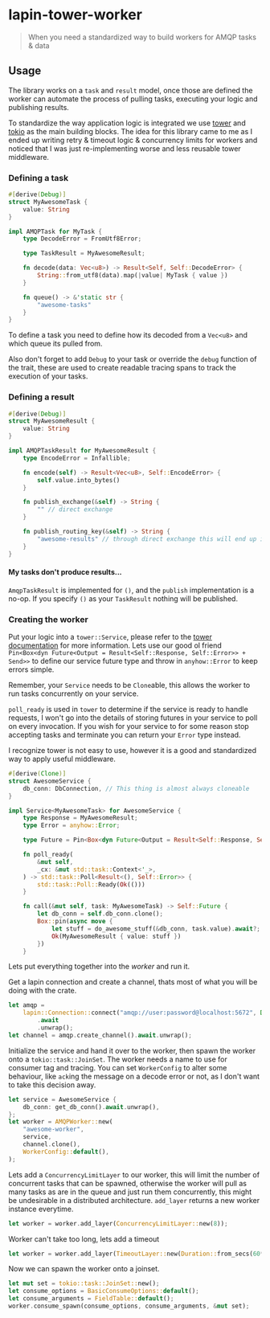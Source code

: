 # lapin-tower-worker
> When you need a standardized way to build workers for AMQP tasks & data

## Usage

The library works on a `task` and `result` model, once those are defined the worker can automate the process of pulling tasks,
executing your logic and publishing results.

To standardize the way application logic is integrated we use [tower](https://github.com/tower-rs/tower) and [tokio](https://github.com/tokio-rs/tokio) as the main building blocks.
The idea for this library came to me as I ended up writing retry & timeout logic & concurrency limits for workers and noticed that I was just re-implementing worse and less reusable tower middleware.
### Defining a task
```rust
#[derive(Debug)]
struct MyAwesomeTask {
    value: String
}

impl AMQPTask for MyTask {
    type DecodeError = FromUtf8Error;

    type TaskResult = MyAwesomeResult;

    fn decode(data: Vec<u8>) -> Result<Self, Self::DecodeError> {
        String::from_utf8(data).map(|value| MyTask { value })
    }

    fn queue() -> &'static str {
        "awesome-tasks"
    }
}
```
To define a task you need to define how its decoded from a `Vec<u8>` and which queue its pulled from.

Also don't forget to add `Debug` to your task or override the `debug` function of the trait, these
are used to create readable tracing spans to track the execution of your tasks.

### Defining a result
```rust
#[derive(Debug)]
struct MyAwesomeResult {
    value: String
}

impl AMQPTaskResult for MyAwesomeResult {
    type EncodeError = Infallible;

    fn encode(self) -> Result<Vec<u8>, Self::EncodeError> {
        self.value.into_bytes()
    }

    fn publish_exchange(&self) -> String {
        "" // direct exchange
    }

    fn publish_routing_key(&self) -> String {
        "awesome-results" // through direct exchange this will end up in the queue "awesome-results"
    }
}
```
#### My tasks don't produce results...
`AmqpTaskResult` is implemented for `()`, and the `publish` implementation is a no-op. If 
you specify `()` as your `TaskResult` nothing will be published.

### Creating the worker
Put your logic into a `tower::Service`, please refer to the [tower documentation](https://docs.rs/tower/latest/tower/) for more information.
Lets use our good ol friend `Pin<Box<dyn Future<Output = Result<Self::Response, Self::Error>> + Send>>` to define our service future type and throw in `anyhow::Error` to keep errors simple.

Remember, your `Service` needs to be `Clone`able, this allows the worker to run tasks concurrently on your service.

`poll_ready` is used in `tower` to determine if the service is ready to handle requests, I won't
go into the details of storing futures in your service to poll on every invocation. If you wish for
your service to for some reason stop accepting tasks and terminate you can return your `Error` type instead.

I recognize tower is not easy to use, however it is a good and standardized way to apply useful middleware.
```rust
#[derive(Clone)]
struct AwesomeService {
    db_conn: DbConnection, // This thing is almost always cloneable
}

impl Service<MyAwesomeTask> for AwesomeService {
    type Response = MyAwesomeResult;
    type Error = anyhow::Error;

    type Future = Pin<Box<dyn Future<Output = Result<Self::Response, Self::Error>> + Send>>;

    fn poll_ready(
        &mut self,
        _cx: &mut std::task::Context<'_>,
    ) -> std::task::Poll<Result<(), Self::Error>> {
        std::task::Poll::Ready(Ok(()))
    }

    fn call(&mut self, task: MyAwesomeTask) -> Self::Future {
        let db_conn = self.db_conn.clone();
        Box::pin(async move {
            let stuff = do_awesome_stuff(&db_conn, task.value).await?;
            Ok(MyAwesomeResult { value: stuff })
        })
    }
```
Lets put everything together into the *worker* and run it.

Get a lapin connection and create a channel, thats most of what you will be doing with the crate.
```rust
let amqp =
    lapin::Connection::connect("amqp://user:password@localhost:5672", Default::default())
        .await
        .unwrap();
let channel = amqp.create_channel().await.unwrap();
```
Initialize the service and hand it over to the worker, then spawn the worker onto a `tokio::task::JoinSet`.
The worker needs a name to use for consumer tag and tracing. You can set `WorkerConfig` to alter some behaviour,
like `ack`ing the message on a decode error or not, as I don't want to take this decision away.

```rust
let service = AwesomeService {
    db_conn: get_db_conn().await.unwrap(),
};
let worker = AMQPWorker::new(
    "awesome-worker",
    service,
    channel.clone(),
    WorkerConfig::default(),
);
```
Lets add a `ConcurrencyLimitLayer` to our worker, this will limit the number of concurrent tasks that can be spawned,
otherwise the worker will pull as many tasks as are in the queue and just run them concurrently, this might be undesirable in a distributed architecture. `add_layer` returns a new worker instance everytime.
```rust
let worker = worker.add_layer(ConcurrencyLimitLayer::new(8));
```
Worker can't take too long, lets add a timeout
```rust
let worker = worker.add_layer(TimeoutLayer::new(Duration::from_secs(60*5))); // 5 minutes
```
Now we can spawn the worker onto a joinset.
```rust
let mut set = tokio::task::JoinSet::new();
let consume_options = BasicConsumeOptions::default();
let consume_arguments = FieldTable::default();
worker.consume_spawn(consume_options, consume_arguments, &mut set);
```

